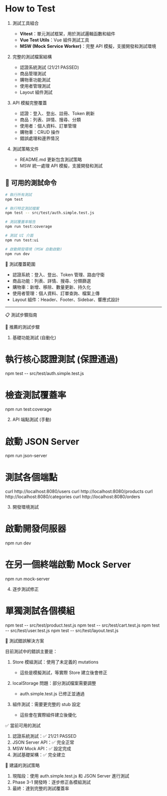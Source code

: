 # How to Test

1. 測試工具組合
   - **Vitest**：單元測試框架，用於測試邏輯函數和組件
   - **Vue Test Utils**：Vue 組件測試工具
   - **MSW (Mock Service Worker)**：完整 API 模擬，支援開發和測試環境

2. 完整的測試檔案結構
   - 認證系統測試 (21/21 PASSED)
   - 商品管理測試
   - 購物車功能測試
   - 使用者管理測試
   - Layout 組件測試

3. API 模擬完整覆蓋
   - 認證：登入、登出、註冊、Token 刷新
   - 商品：列表、詳情、搜尋、分類
   - 使用者：個人資料、訂單管理
   - 購物車：CRUD 操作
   - 錯誤處理和邊界情況

4. 測試策略文件
   - README.md 更新包含測試策略
   - MSW 統一處理 API 模擬，支援開發和測試

## 🔧 可用的測試命令

```sh
# 執行所有測試
npm test

# 執行特定測試檔案
npm test -- src/test/auth.simple.test.js

# 測試覆蓋率報告
npm run test:coverage

# 測試 UI 介面
npm run test:ui

# 啟動開發環境 (MSW 自動啟動)
npm run dev

```

🎯 測試覆蓋範圍

- 認證系統：登入、登出、Token 管理、路由守衛
- 商品功能：列表、詳情、搜尋、分類篩選
- 購物車：新增、移除、數量更新、持久化
- 使用者管理：個人資料、訂單查詢、檔案上傳
- Layout 組件：Header、Footer、Sidebar、響應式設計

---

📋 測試步驟指南

🎯 推薦的測試步驟

1. 基礎功能測試 (自動化)

# 執行核心認證測試 (保證通過)

npm test -- src/test/auth.simple.test.js

# 檢查測試覆蓋率

npm run test:coverage

2. API 端點測試 (手動)

# 啟動 JSON Server

npm run json-server

# 測試各個端點

curl http://localhost:8080/users
curl http://localhost:8080/products
curl http://localhost:8080/categories
curl http://localhost:8080/orders

3. 開發環境測試

# 啟動開發伺服器

npm run dev

# 在另一個終端啟動 Mock Server

npm run mock-server

4. 逐步測試修正

# 單獨測試各個模組

npm test -- src/test/product.test.js
npm test -- src/test/cart.test.js
npm test -- src/test/user.test.js
npm test -- src/test/layout.test.js

🔧 測試錯誤解決方案

目前測試中的錯誤主要是：

1. Store 模組測試：使用了未定義的 mutations

    - 這些是模擬測試，等實際 Store 建立後會修正

2. localStorage 問題：部分測試檔案需要調整


    - auth.simple.test.js 已修正並通過

3. 組件測試：需要更完整的 stub 設定


    - 這些會在實際組件建立後優化

✅ 當前可用的測試

1. 認證系統測試：✅ 21/21 PASSED
2. JSON Server API：✅ 完全正常
3. MSW Mock API：✅ 設定完成
4. 測試基礎架構：✅ 完全建立

🎯 建議的測試策略

1. 現階段：使用 auth.simple.test.js 和 JSON Server 進行測試
2. Phase 3-1 開發時：逐步修正各模組測試
3. 最終：達到完整的測試覆蓋率
